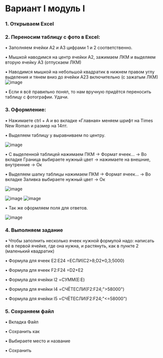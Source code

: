 # Вариант I модуль I
### 1.	 Открываем Excel
### 2.	Переносим таблицу с фото в Excel:
•	 Заполняем ячейки А2 и А3 цифрами 1 и 2 соответственно.

•	Мышкой наводимся на центр ячейки А2, зажимаем ЛКМ и выделяем вторую ячейку А3 (отпускаем ЛКМ)

•	Наводимся мышкой на небольшой квадратик в нижнем правом углу выделения и тянем вниз до ячейки А23 включительно (с зажатым ЛКМ)
 ![image](https://github.com/user-attachments/assets/b1748a18-a4ff-4b30-a4c7-676087e99cdd)

•	Если я всё правильно понял, то нам вручную придётся переносить таблицу с фотографии. Удачи.
### 3.	Оформление:
•	Нажимаете ctrl + A и во вкладке «Главная» меняем шрифт на Times New Roman и размер на 14пт.

•	Выделяем таблицу у выравниваем по центру.

 ![image](https://github.com/user-attachments/assets/56f33a9e-5a39-400a-8ee0-bf3de6e205d4)

•	С выделенной таблицей нажимаем ПКМ -> Формат ячеек… -> Во вкладке Граница выбираете нужный цвет -> нажимаете на внешние, внутренние -> Ок

•	Выделяем шапку таблицы нажимаем ПКМ -> Формат ячеек… -> Во вкладке Заливка выбираете нужный цвет -> Ок

![image](https://github.com/user-attachments/assets/e734167c-cc22-4554-bfdb-9b5e0d472453)

![image](https://github.com/user-attachments/assets/7048d110-144c-48ff-a91f-e9bb175c4fad)
![image](https://github.com/user-attachments/assets/b4b3af42-79fb-435e-8989-34e3dc31cf6b)

 
 
•	Так же оформляем поля для ответов.

 ![image](https://github.com/user-attachments/assets/2b334acd-f9df-4354-8f9d-21555d9d2527)

### 4.	Выполняем задание
•	Чтобы заполнить несколько ячеек нужной формулой надо: написать её в первой ячейке, где она нужна, и растянуть, как в пункте 2 (маленький квадратик)

•	Формула для ячеек Е2:Е24 
=ЕСЛИ(C2>8;D2*0,3;5000)

•	Формула для ячеек F2:F24
=D2+E2

•	Формула для ячейки I2
=СУММ(E:E)

•	Формула для ячейки I4
=СЧЁТЕСЛИ(F2:F24;">58000")

•	Формула для ячейки I5
=СЧЁТЕСЛИ(F2:F24;"<=58000")
### 5.	 Сохраняем файл
•	Вкладка Файл

•	Сохранить как

•	Выбираете место и название

•	Сохранить


